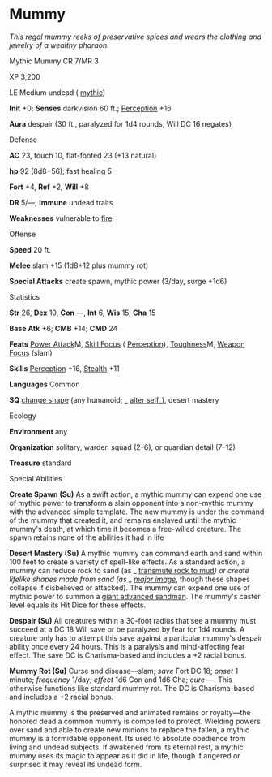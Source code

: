 # Mummy

_This regal mummy reeks of preservative spices and wears the clothing and jewelry of a wealthy pharaoh._

Mythic Mummy CR 7/MR 3

XP 3,200

LE Medium undead ( [mythic](mythicAdventures/mythicMonsters.md#_mythic-subtype))

**Init** +0; **Senses** darkvision 60 ft.; [Perception](skills/perception.md#_perception) +16

**Aura** despair (30 ft., paralyzed for 1d4 rounds, Will DC 16 negates)

Defense

**AC** 23, touch 10, flat-footed 23 (+13 natural)

**hp** 92 (8d8+56); fast healing 5

**Fort** +4, **Ref** +2, **Will** +8

**DR** 5/—; **Immune** undead traits

**Weaknesses** vulnerable to [fire](monsters/creatureTypes.md#_fire-subtype)

Offense

**Speed** 20 ft.

**Melee** slam +15 (1d8+12 plus mummy rot)

**Special Attacks** create spawn, mythic power (3/day, surge +1d6)

Statistics

**Str** 26, **Dex** 10, **Con** —, **Int** 6, **Wis** 15, **Cha** 15

**Base Atk** +6; **CMB** +14; **CMD** 24

**Feats** [Power Attack](mythicAdventures/mythicFeats.md#_power-attack-mythic)M, [Skill Focus](feats.md#_skill-focus) ( [Perception](skills/perception.md#_perception)), [Toughness](mythicAdventures/mythicFeats.md#_toughness-mythic)M, [Weapon Focus](feats.md#_weapon-focus) (slam)

**Skills** [Perception](skills/perception.md#_perception) +16, [Stealth](skills/stealth.md#_stealth) +11

**Languages** Common

**SQ** [change shape](monsters/universalMonsterRules.md#_change-shape) (any humanoid; _ [alter self](spells/alterSelf.md#_alter-self)_), desert mastery

Ecology

**Environment** any

**Organization** solitary, warden squad (2–6), or guardian detail (7–12)

**Treasure** standard

Special Abilities

**Create Spawn (Su)** As a swift action, a mythic mummy can expend one use of mythic power to transform a slain opponent into a non-mythic mummy with the advanced simple template. The new mummy is under the command of the mummy that created it, and remains enslaved until the mythic mummy's death, at which time it becomes a free-willed creature. The spawn retains none of the abilities it had in life

**Desert Mastery (Su)** A mythic mummy can command earth and sand within 100 feet to create a variety of spell-like effects. As a standard action, a mummy can reduce rock to sand (as _ [transmute rock to mud](spells/transmuteRockToMud.md#_transmute-rock-to-mud)_) or create lifelike shapes made from sand (as _ [major image](spells/majorImage.md#_major-image)_, though these shapes collapse if disbelieved or attacked). The mummy can expend one use of mythic power to summon a [giant advanced sandman](additionalMonsters/sandman.md#_sandman). The mummy's caster level equals its Hit Dice for these effects.

**Despair (Su)** All creatures within a 30-foot radius that see a mummy must succeed at a DC 18 Will save or be paralyzed by fear for 1d4 rounds. A creature only has to attempt this save against a particular mummy's despair ability once every 24 hours. This is a paralysis and mind-affecting fear effect. The save DC is Charisma-based and includes a +2 racial bonus.

**Mummy Rot (Su)** Curse and disease—slam; _save_ Fort DC 18; _onset_ 1 minute; _frequency_ 1/day; _effect_ 1d6 Con and 1d6 Cha; _cure_ —. This otherwise functions like standard mummy rot. The DC is Charisma-based and includes a +2 racial bonus.

A mythic mummy is the preserved and animated remains or royalty—the honored dead a common mummy is compelled to protect. Wielding powers over sand and able to create new minions to replace the fallen, a mythic mummy is a formidable opponent. Its used to absolute obedience from living and undead subjects. If awakened from its eternal rest, a mythic mummy uses its magic to appear as it did in life, though if angered or surprised it may reveal its undead form.

